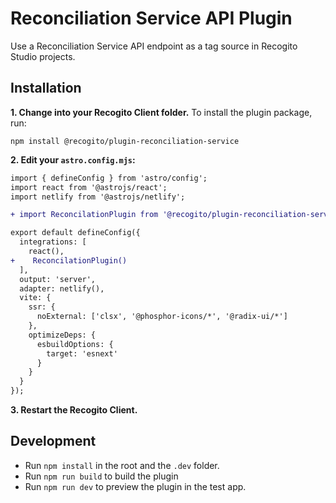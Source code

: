 # Reconciliation Service API Plugin

Use a Reconciliation Service API endpoint as a tag source in Recogito Studio projects.

## Installation

**1. Change into your Recogito Client folder.** To install the plugin package, run:

```
npm install @recogito/plugin-reconciliation-service
```

**2. Edit your `astro.config.mjs`:**

```diff
import { defineConfig } from 'astro/config';
import react from '@astrojs/react';
import netlify from '@astrojs/netlify';

+ import ReconcilationPlugin from '@recogito/plugin-reconciliation-service';

export default defineConfig({
  integrations: [
    react(),
+    ReconcilationPlugin()
  ],
  output: 'server',
  adapter: netlify(),
  vite: {
    ssr: {
      noExternal: ['clsx', '@phosphor-icons/*', '@radix-ui/*']
    },
    optimizeDeps: {
      esbuildOptions: {
        target: 'esnext'
      }
    }
  }
});
```

**3. Restart the Recogito Client.**

## Development

- Run `npm install` in the root and the `.dev` folder.
- Run `npm run build` to build the plugin
- Run `npm run dev` to preview the plugin in the test app.
